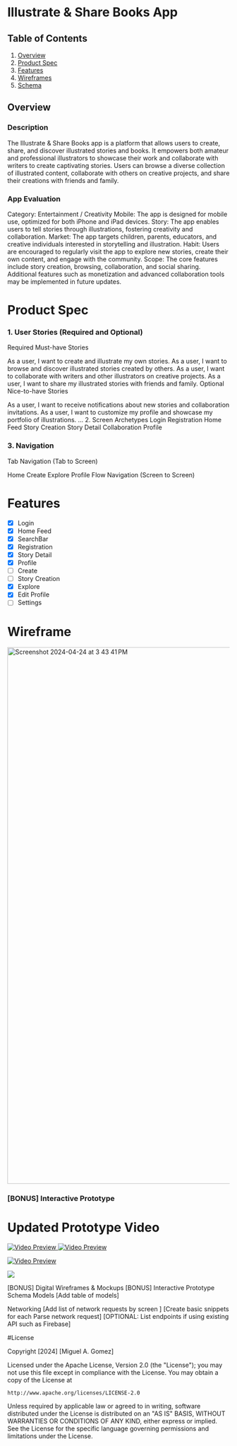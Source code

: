 
# Illustrate & Share Books App
## Table of Contents
1. [Overview](#Overview)
2. [Product Spec](#Product-Spec)
3. [Features](#Features)
4. [Wireframes](#Wireframes)
5. [Schema](#Schema)

## Overview
### Description
The Illustrate & Share Books app is a platform that allows users to create, share, and discover illustrated stories and books. It empowers both amateur and professional illustrators to showcase their work and collaborate with writers to create captivating stories. Users can browse a diverse collection of illustrated content, collaborate with others on creative projects, and share their creations with friends and family.

### App Evaluation
Category: Entertainment / Creativity
Mobile: The app is designed for mobile use, optimized for both iPhone and iPad devices.
Story: The app enables users to tell stories through illustrations, fostering creativity and collaboration.
Market: The app targets children, parents, educators, and creative individuals interested in storytelling and illustration.
Habit: Users are encouraged to regularly visit the app to explore new stories, create their own content, and engage with the community.
Scope: The core features include story creation, browsing, collaboration, and social sharing. Additional features such as monetization and advanced collaboration tools may be implemented in future updates.
# Product Spec
### 1. User Stories (Required and Optional)
Required Must-have Stories

As a user, I want to create and illustrate my own stories.
As a user, I want to browse and discover illustrated stories created by others.
As a user, I want to collaborate with writers and other illustrators on creative projects.
As a user, I want to share my illustrated stories with friends and family.
Optional Nice-to-have Stories

As a user, I want to receive notifications about new stories and collaboration invitations.
As a user, I want to customize my profile and showcase my portfolio of illustrations.
...
2. Screen Archetypes
Login
Registration
Home Feed
Story Creation
Story Detail
Collaboration
Profile
### 3. Navigation
Tab Navigation (Tab to Screen)

Home
Create
Explore
Profile
Flow Navigation (Screen to Screen)
# Features
- [X] Login 
- [x] Home Feed
- [X] SearchBar
- [X] Registration
- [x] Story Detail
- [X] Profile
- [ ] Create
- [ ] Story Creation
- [x] Explore
- [X] Edit Profile
- [ ] Settings
# Wireframe
<img width="1216" alt="Screenshot 2024-04-24 at 3 43 41 PM" src="https://github.com/Acelucky13/BookShareApp/assets/145727326/f3c2832b-52d2-438d-a965-43c5a8b4d967">

### [BONUS] Interactive Prototype

# Updated Prototype Video

<a href="https://youtu.be/xushCc8iO48">
  <img src="https://img.youtube.com/vi/Aa6NmO5lPso/0.jpg" alt="Video Preview">
</a> 

<a href="https://youtu.be/Aa6NmO5lPso">
  <img src="https://img.youtube.com/vi/Aa6NmO5lPso/0.jpg" alt="Video Preview">
</a>


[![Video Preview](https://img.youtube.com/vi/BfAIOjGCUAI/0.jpg)](https://www.youtube.com/watch?v=BfAIOjGCUAI)


<div>
    <a href="https://www.loom.com/share/9d60ef9795ed4c06a8a371d88aca8ed5">
    <a href="https://www.loom.com/share/9d60ef9795ed4c06a8a371d88aca8ed5">
      <img style="max-width:300px;" src="https://cdn.loom.com/sessions/thumbnails/9d60ef9795ed4c06a8a371d88aca8ed5-with-play.gif">
    </a>
  </div>

        
[BONUS] Digital Wireframes & Mockups
[BONUS] Interactive Prototype
Schema
Models
[Add table of models]

Networking
[Add list of network requests by screen ]
[Create basic snippets for each Parse network request]
[OPTIONAL: List endpoints if using existing API such as Firebase]




#License

Copyright [2024] [Miguel A. Gomez]

Licensed under the Apache License, Version 2.0 (the "License");
you may not use this file except in compliance with the License.
You may obtain a copy of the License at

    http://www.apache.org/licenses/LICENSE-2.0

Unless required by applicable law or agreed to in writing, software
distributed under the License is distributed on an "AS IS" BASIS,
WITHOUT WARRANTIES OR CONDITIONS OF ANY KIND, either express or implied.
See the License for the specific language governing permissions and
limitations under the License.
